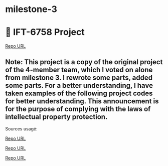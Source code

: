 # milestone-3
# 🏒 IFT-6758 Project
[Repo URL](https://github.com/mansooraliamiri/milestone-3.git)


## Note: This project is a copy of the original project of the 4-member team, which I voted on alone from milestone 3. I rewrote some parts, added some parts. For a better understanding, I have taken examples of the following project codes for better understanding. This announcement is for the purpose of complying with the laws of intellectual property protection.

Sources usagé:

[Repo URL](https://github.com/AxelBogos/NHL-Analytics)

[Repo URL](https://github.com/M0rph3e/ift6758-project-main)

[Repo URL](https://github.com/nrjkumar/IFT6758/tree/master)




